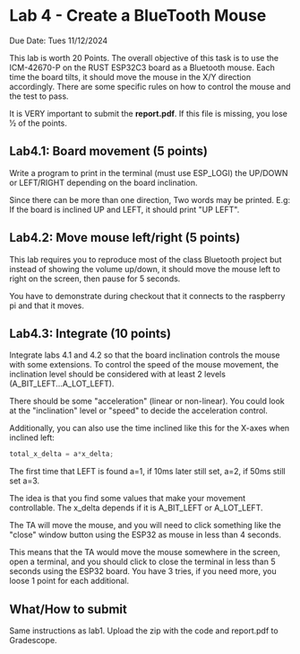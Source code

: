 # Lab 4 - Create a BlueTooth Mouse

Due Date: Tues 11/12/2024

This lab is worth 20 Points. The overall objective of this task is to use the
ICM-42670-P on the RUST ESP32C3 board as a Bluetooth mouse.  Each time the
board tilts, it should move the mouse in the X/Y direction accordingly. There
are some specific rules on how to control the mouse and the test to pass.

It is VERY important to submit the **report.pdf**. If this file is missing, you
lose 1⁄2 of the points.

## Lab4.1: Board movement (5 points)

Write a program to print in the terminal (must use ESP_LOGI) the UP/DOWN or
LEFT/RIGHT depending on the board inclination.

Since there can be more than one direction, Two words may be printed. E.g: If
the board is inclined UP and LEFT, it should print "UP LEFT".

## Lab4.2: Move mouse left/right (5 points)

This lab requires you to reproduce most of the class Bluetooth project but
instead of showing the volume up/down, it should move the mouse left to right
on the screen, then pause for 5 seconds.

You have to demonstrate during checkout that it connects to the raspberry pi
and that it moves.

## Lab4.3: Integrate (10 points)

Integrate labs 4.1 and 4.2 so that the board inclination controls the mouse
with some extensions. To control the speed of the mouse movement, the
inclination level should be considered with at least 2 levels
(A_BIT_LEFT...A_LOT_LEFT).

There should be some "acceleration" (linear or non-linear). You could look at
the "inclination" level or "speed" to decide the acceleration control.

Additionally, you can also use the time inclined like this for the X-axes when
inclined left:

```c
total_x_delta = a*x_delta;
```

The first time that LEFT is found a=1, if 10ms later still set, a=2, if 50ms
still set a=3.

The idea is that you find some values that make your movement controllable. The
x_delta depends if it is A_BIT_LEFT or A_LOT_LEFT.

The TA will move the mouse, and you will need to click something like the "close"
window button using the ESP32 as mouse in less than 4 seconds.

This means that the TA would move the mouse somewhere in the screen, open a
terminal, and you should click to close the terminal in less than 5 seconds
using the ESP32 board. You have 3 tries, if you need more, you loose 1 point for
each additional.

## What/How to submit

Same instructions as lab1. Upload the zip with the code and report.pdf to Gradescope.
